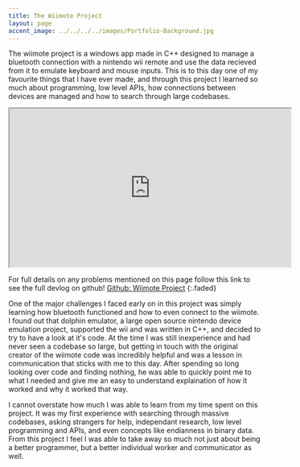 ```yaml
---
title: The Wiimote Project
layout: page
accent_image: ../../../../images/Portfolio-Background.jpg
---
```


The wiimote project is a windows app made in C++ designed to manage a bluetooth connection with a nintendo wii remote and use the data recieved from it to emulate keyboard and mouse inputs. This is to this day one of my favourite things that I have ever made, and through this project I learned so much about programming, low level APIs, how connections between devices are managed and how to search through large codebases.

<iframe width="560" height="315" src="https://www.youtube.com/embed/BgOgzSvBRzw?start=50&autoplay=1&mute=1">
</iframe>

For full details on any problems mentioned on this page follow this link to see the full devlog on github! [Github: Wiimote Project](https://github.com/dippy2214/The-Wiimote-Project)
{:.faded}

One of the major challenges I faced early on in this project was simply learning how bluetooth functioned and how to even connect to the wiimote. I found out that dolphin emulator, a large open source nintendo device emulation project, supported the wii and was written in C++, and decided to try to have a look at it's code. At the time I was still inexperience and had never seen a codebase so large, but getting in touch with the original creator of the wiimote code was incredibly helpful and was a lesson in communication that sticks with me to this day. After spending so long looking over code and finding nothing, he was able to quickly point me to what I needed and give me an easy to understand explaination of how it worked and why it worked that way.

I cannot overstate how much I was able to learn from my time spent on this project. It was my first experience with searching through massive codebases, asking strangers for help, independant research, low level programming and APIs, and even concepts like endianness in binary data. From this project I feel I was able to take away so much not just about being a better programmer, but a better individual worker and communicator as well.
